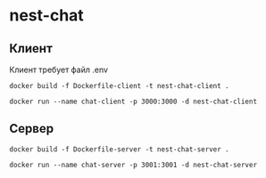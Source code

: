 # nest-chat

## Клиент
Клиент требует файл .env
```
docker build -f Dockerfile-client -t nest-chat-client .
```
```
docker run --name chat-client -p 3000:3000 -d nest-chat-client
```

## Сервер
```
docker build -f Dockerfile-server -t nest-chat-server .
```
```
docker run --name chat-server -p 3001:3001 -d nest-chat-server
```
